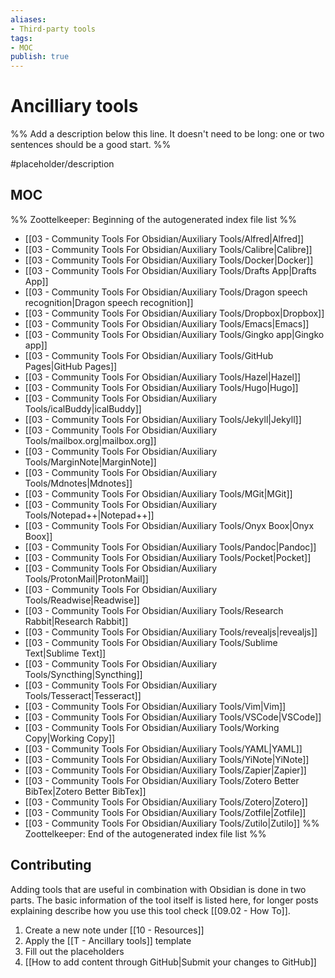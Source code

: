 ```yaml
---
aliases:
- Third-party tools
tags: 
- MOC
publish: true
---
```


# Ancilliary tools

%% Add a description below this line. It doesn't need to be long: one or two sentences should be a good start. %%

#placeholder/description

## MOC

%% Zoottelkeeper: Beginning of the autogenerated index file list  %%
-  [[03 - Community Tools For Obsidian/Auxiliary Tools/Alfred|Alfred]]
-  [[03 - Community Tools For Obsidian/Auxiliary Tools/Calibre|Calibre]]
-  [[03 - Community Tools For Obsidian/Auxiliary Tools/Docker|Docker]]
-  [[03 - Community Tools For Obsidian/Auxiliary Tools/Drafts App|Drafts App]]
-  [[03 - Community Tools For Obsidian/Auxiliary Tools/Dragon speech recognition|Dragon speech recognition]]
-  [[03 - Community Tools For Obsidian/Auxiliary Tools/Dropbox|Dropbox]]
-  [[03 - Community Tools For Obsidian/Auxiliary Tools/Emacs|Emacs]]
-  [[03 - Community Tools For Obsidian/Auxiliary Tools/Gingko app|Gingko app]]
-  [[03 - Community Tools For Obsidian/Auxiliary Tools/GitHub Pages|GitHub Pages]]
-  [[03 - Community Tools For Obsidian/Auxiliary Tools/Hazel|Hazel]]
-  [[03 - Community Tools For Obsidian/Auxiliary Tools/Hugo|Hugo]]
-  [[03 - Community Tools For Obsidian/Auxiliary Tools/icalBuddy|icalBuddy]]
-  [[03 - Community Tools For Obsidian/Auxiliary Tools/Jekyll|Jekyll]]
-  [[03 - Community Tools For Obsidian/Auxiliary Tools/mailbox.org|mailbox.org]]
-  [[03 - Community Tools For Obsidian/Auxiliary Tools/MarginNote|MarginNote]]
-  [[03 - Community Tools For Obsidian/Auxiliary Tools/Mdnotes|Mdnotes]]
-  [[03 - Community Tools For Obsidian/Auxiliary Tools/MGit|MGit]]
-  [[03 - Community Tools For Obsidian/Auxiliary Tools/Notepad++|Notepad++]]
-  [[03 - Community Tools For Obsidian/Auxiliary Tools/Onyx Boox|Onyx Boox]]
-  [[03 - Community Tools For Obsidian/Auxiliary Tools/Pandoc|Pandoc]]
-  [[03 - Community Tools For Obsidian/Auxiliary Tools/Pocket|Pocket]]
-  [[03 - Community Tools For Obsidian/Auxiliary Tools/ProtonMail|ProtonMail]]
-  [[03 - Community Tools For Obsidian/Auxiliary Tools/Readwise|Readwise]]
-  [[03 - Community Tools For Obsidian/Auxiliary Tools/Research Rabbit|Research Rabbit]]
-  [[03 - Community Tools For Obsidian/Auxiliary Tools/revealjs|revealjs]]
-  [[03 - Community Tools For Obsidian/Auxiliary Tools/Sublime Text|Sublime Text]]
-  [[03 - Community Tools For Obsidian/Auxiliary Tools/Syncthing|Syncthing]]
-  [[03 - Community Tools For Obsidian/Auxiliary Tools/Tesseract|Tesseract]]
-  [[03 - Community Tools For Obsidian/Auxiliary Tools/Vim|Vim]]
-  [[03 - Community Tools For Obsidian/Auxiliary Tools/VSCode|VSCode]]
-  [[03 - Community Tools For Obsidian/Auxiliary Tools/Working Copy|Working Copy]]
-  [[03 - Community Tools For Obsidian/Auxiliary Tools/YAML|YAML]]
-  [[03 - Community Tools For Obsidian/Auxiliary Tools/YiNote|YiNote]]
-  [[03 - Community Tools For Obsidian/Auxiliary Tools/Zapier|Zapier]]
-  [[03 - Community Tools For Obsidian/Auxiliary Tools/Zotero Better BibTex|Zotero Better BibTex]]
-  [[03 - Community Tools For Obsidian/Auxiliary Tools/Zotero|Zotero]]
-  [[03 - Community Tools For Obsidian/Auxiliary Tools/Zotfile|Zotfile]]
-  [[03 - Community Tools For Obsidian/Auxiliary Tools/Zutilo|Zutilo]]
%% Zoottelkeeper: End of the autogenerated index file list  %%

## Contributing

Adding tools that are useful in combination with Obsidian is done in two parts. The basic information of the tool itself is listed here, for longer posts explaining describe how you use this tool check [[09.02 - How To]].

1. Create a new note under [[10 - Resources]]
2. Apply the [[T - Ancillary tools]] template
3. Fill out the placeholders
4. [[How to add content through GitHub|Submit your changes to GitHub]]
